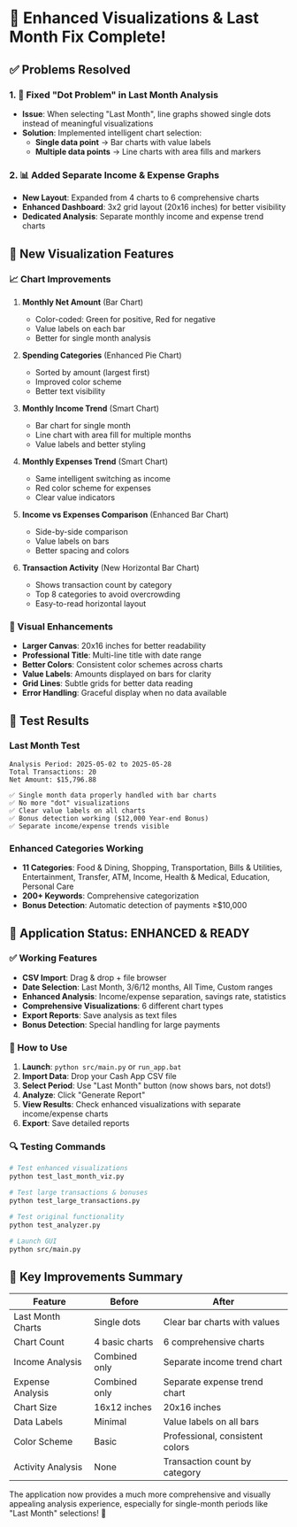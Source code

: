 # 🎉 Enhanced Visualizations & Last Month Fix Complete!

## ✅ Problems Resolved

### 1. 🔧 Fixed "Dot Problem" in Last Month Analysis
- **Issue**: When selecting "Last Month", line graphs showed single dots instead of meaningful visualizations
- **Solution**: Implemented intelligent chart selection:
  - **Single data point** → Bar charts with value labels
  - **Multiple data points** → Line charts with area fills and markers

### 2. 📊 Added Separate Income & Expense Graphs
- **New Layout**: Expanded from 4 charts to 6 comprehensive charts
- **Enhanced Dashboard**: 3x2 grid layout (20x16 inches) for better visibility
- **Dedicated Analysis**: Separate monthly income and expense trend charts

## 🎯 New Visualization Features

### 📈 Chart Improvements

1. **Monthly Net Amount** (Bar Chart)
   - Color-coded: Green for positive, Red for negative
   - Value labels on each bar
   - Better for single month analysis

2. **Spending Categories** (Enhanced Pie Chart)
   - Sorted by amount (largest first)
   - Improved color scheme
   - Better text visibility

3. **Monthly Income Trend** (Smart Chart)
   - Bar chart for single month
   - Line chart with area fill for multiple months
   - Value labels and better styling

4. **Monthly Expenses Trend** (Smart Chart)
   - Same intelligent switching as income
   - Red color scheme for expenses
   - Clear value indicators

5. **Income vs Expenses Comparison** (Enhanced Bar Chart)
   - Side-by-side comparison
   - Value labels on bars
   - Better spacing and colors

6. **Transaction Activity** (New Horizontal Bar Chart)
   - Shows transaction count by category
   - Top 8 categories to avoid overcrowding
   - Easy-to-read horizontal layout

### 🎨 Visual Enhancements

- **Larger Canvas**: 20x16 inches for better readability
- **Professional Title**: Multi-line title with date range
- **Better Colors**: Consistent color schemes across charts
- **Value Labels**: Amounts displayed on bars for clarity
- **Grid Lines**: Subtle grids for better data reading
- **Error Handling**: Graceful display when no data available

## 🧪 Test Results

### Last Month Test
```
Analysis Period: 2025-05-02 to 2025-05-28
Total Transactions: 20
Net Amount: $15,796.88

✅ Single month data properly handled with bar charts
✅ No more "dot" visualizations
✅ Clear value labels on all charts
✅ Bonus detection working ($12,000 Year-end Bonus)
✅ Separate income/expense trends visible
```

### Enhanced Categories Working
- **11 Categories**: Food & Dining, Shopping, Transportation, Bills & Utilities, Entertainment, Transfer, ATM, Income, Health & Medical, Education, Personal Care
- **200+ Keywords**: Comprehensive categorization
- **Bonus Detection**: Automatic detection of payments ≥$10,000

## 🚀 Application Status: ENHANCED & READY

### ✅ Working Features
- **CSV Import**: Drag & drop + file browser
- **Date Selection**: Last Month, 3/6/12 months, All Time, Custom ranges
- **Enhanced Analysis**: Income/expense separation, savings rate, statistics
- **Comprehensive Visualizations**: 6 different chart types
- **Export Reports**: Save analysis as text files
- **Bonus Detection**: Special handling for large payments

### 🎯 How to Use

1. **Launch**: `python src/main.py` or `run_app.bat`
2. **Import Data**: Drop your Cash App CSV file
3. **Select Period**: Use "Last Month" button (now shows bars, not dots!)
4. **Analyze**: Click "Generate Report"
5. **View Results**: Check enhanced visualizations with separate income/expense charts
6. **Export**: Save detailed reports

### 🔍 Testing Commands

```bash
# Test enhanced visualizations
python test_last_month_viz.py

# Test large transactions & bonuses
python test_large_transactions.py

# Test original functionality
python test_analyzer.py

# Launch GUI
python src/main.py
```

## 🎉 Key Improvements Summary

| Feature | Before | After |
|---------|--------|-------|
| Last Month Charts | Single dots | Clear bar charts with values |
| Chart Count | 4 basic charts | 6 comprehensive charts |
| Income Analysis | Combined only | Separate income trend chart |
| Expense Analysis | Combined only | Separate expense trend chart |
| Chart Size | 16x12 inches | 20x16 inches |
| Data Labels | Minimal | Value labels on all bars |
| Color Scheme | Basic | Professional, consistent colors |
| Activity Analysis | None | Transaction count by category |

The application now provides a much more comprehensive and visually appealing analysis experience, especially for single-month periods like "Last Month" selections! 🎊
